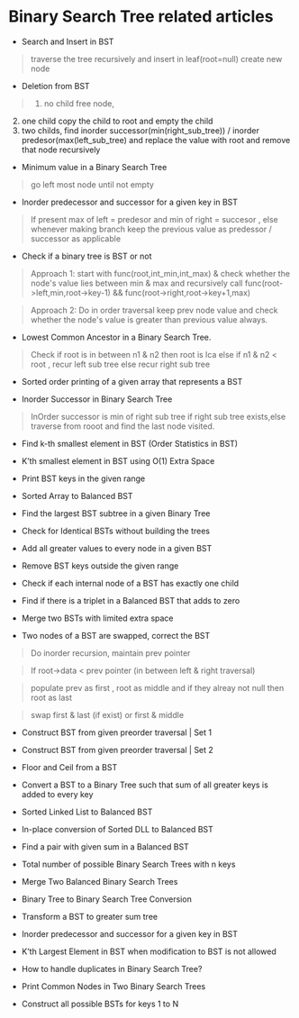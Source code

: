 Binary Search Tree related articles
===================================
    
* Search and Insert in BST

> traverse the tree recursively and insert in leaf(root=null) create new node
    
* Deletion from BST

> 1. no child free node,
2. one child copy the child to root and empty the child 
3. two childs, find inorder successor(min(right_sub_tree)) / inorder predesor(max(left_sub_tree) and replace the value with root and remove that node recursively
    
* Minimum value in a Binary Search Tree

> go left most node until not empty
    
* Inorder predecessor and successor for a given key in BST

> If present max of left = predesor and min of right = succesor , else whenever making branch keep the previous value as predessor / successor as applicable
    
* Check if a binary tree is BST or not

>  Approach 1: start with func(root,int_min,int_max) & check whether the node's value lies between min & max and recursively call
    func(root->left,min,root->key-1) && func(root->right,root->key+1,max)
    
> Approach 2: Do in order traversal keep prev node value and check whether the node's value is greater than previous value always. 

* Lowest Common Ancestor in a Binary Search Tree.

 > Check if root is in between n1 & n2 then root is lca else if n1 & n2 < root , recur left sub tree else recur right sub tree

* Sorted order printing of a given array that represents a BST

* Inorder Successor in Binary Search Tree

 > InOrder successor is min of right sub tree if right sub tree exists,else traverse from rooot and find the last node visited.

* Find k-th smallest element in BST (Order Statistics in BST)

* K’th smallest element in BST using O(1) Extra Space

* Print BST keys in the given range

* Sorted Array to Balanced BST

* Find the largest BST subtree in a given Binary Tree

* Check for Identical BSTs without building the trees

* Add all greater values to every node in a given BST

* Remove BST keys outside the given range

* Check if each internal node of a BST has exactly one child

* Find if there is a triplet in a Balanced BST that adds to zero

* Merge two BSTs with limited extra space

* Two nodes of a BST are swapped, correct the BST

 > Do inorder recursion, maintain prev pointer
 
 > If root->data < prev pointer (in between left & right traversal)
 
 > populate prev as first , root as middle and if they alreay not null then root as last
 
 > swap first & last (if exist) or first & middle

* Construct BST from given preorder traversal | Set 1

* Construct BST from given preorder traversal | Set 2

* Floor and Ceil from a BST

* Convert a BST to a Binary Tree such that sum of all greater keys is added to every key

* Sorted Linked List to Balanced BST

* In-place conversion of Sorted DLL to Balanced BST

* Find a pair with given sum in a Balanced BST

* Total number of possible Binary Search Trees with n keys

* Merge Two Balanced Binary Search Trees

* Binary Tree to Binary Search Tree Conversion

* Transform a BST to greater sum tree

* Inorder predecessor and successor for a given key in BST

* K’th Largest Element in BST when modification to BST is not allowed

* How to handle duplicates in Binary Search Tree?

* Print Common Nodes in Two Binary Search Trees

* Construct all possible BSTs for keys 1 to N
